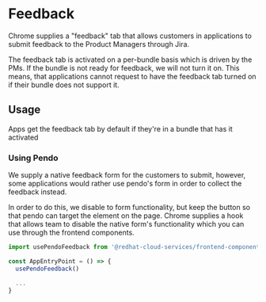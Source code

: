# Feedback

Chrome supplies a "feedback" tab that allows customers in applications to submit feedback to the Product Managers through Jira.

The feedback tab is activated on a per-bundle basis which is driven by the PMs. If the bundle is not ready for feedback, we will not turn it on. This means, that applications cannot request to have the feedback tab turned on if their bundle does not support it.

## Usage

Apps get the feedback tab by default if they're in a bundle that has it activated

### Using Pendo

We supply a native feedback form for the customers to submit, however, some applications would rather use pendo's form in order to collect the feedback instead.

In order to do this, we disable to form functionality, but keep the button so that pendo can target the element on the page. Chrome supplies a hook that allows team to disable the native form's functionality which you can use through the frontend components.

```js
import usePendoFeedback from '@redhat-cloud-services/frontend-components/usePendoFeedback';

const AppEntryPoint = () => {
  usePendoFeedback()

  ...
}
```

